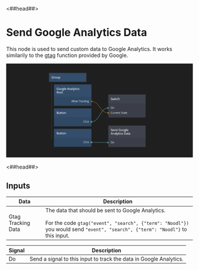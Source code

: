 <##head##>

# Send Google Analytics Data

This node is used to send custom data to Google Analytics. It works similarily to the [gtag](https://support.google.com/analytics/answer/11147304) function provided by Google.

<div class="ndl-image-with-background l">

![](../../screenshot.png)

</div>

<##head##>

## Inputs

| Data                                             | Description                                                                                                                                                                              |
| ------------------------------------------------ | ---------------------------------------------------------------------------------------------------------------------------------------------------------------------------------------- |
| <span class="ndl-data">Gtag Tracking Data</span> | The data that should be sent to Google Analytics. <br><br>For the code `gtag("event", "search", {"term": "Noodl"})` you would send `"event", "search", {"term": "Noodl"}` to this input. |

| Signal                             | Description                                                        |
| ---------------------------------- | ------------------------------------------------------------------ |
| <span class="ndl-signal">Do</span> | Send a signal to this input to track the data in Google Analytics. |
